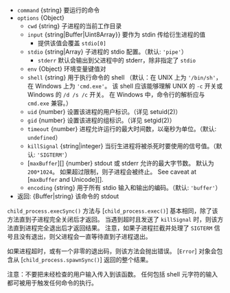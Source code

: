 <!-- YAML
added: v0.11.12
changes:
  - version: v8.0.0
    pr-url: https://github.com/nodejs/node/pull/10653
    description: The `input` option can now be a `Uint8Array`.
-->

* `command` {string} 要运行的命令
* `options` {Object}
  * `cwd` {string} 子进程的当前工作目录
  * `input` {string|Buffer|Uint8Array}} 要作为 stdin 传给衍生进程的值
    - 提供该值会覆盖 `stdio[0]`
  * `stdio` {string|Array} 子进程的 stdio 配置。（默认: `'pipe'`）
    - `stderr` 默认会输出到父进程中的 stderr，除非指定了 `stdio`
  * `env` {Object} 环境变量键值对
  * `shell` {string} 用于执行命令的 shell
    （默认：在 UNIX 上为 `'/bin/sh'`，在 Windows 上为 `'cmd.exe'`。
    该 shell 应该能够理解 UNIX 的 `-c` 开关或 Windows 的 `/d /s /c` 开关。
    在 Windows 中，命令行的解析应与 `cmd.exe` 兼容。）
  * `uid` {number} 设置该进程的用户标识。（详见 setuid(2)）
  * `gid` {number} 设置该进程的组标识。（详见 setgid(2)）
  * `timeout` {number} 进程允许运行的最大时间数，以毫秒为单位。（默认: `undefined`）
  * `killSignal` {string|integer} 当衍生进程将被杀死时要使用的信号值。（默认: `'SIGTERM'`）
  * [`maxBuffer`][] {number} stdout 或 stderr 允许的最大字节数。
    默认为 `200*1024`。
    如果超过限制，则子进程会被终止。
    See caveat at [`maxBuffer` and Unicode][].
  * `encoding` {string} 用于所有 stdio 输入和输出的编码。（默认: `'buffer'`）
* 返回: {Buffer|string} 该命令的 stdout

`child_process.execSync()` 方法与 [`child_process.exec()`] 基本相同，除了该方法直到子进程完全关闭后才返回。
当遇到超时且发送了 `killSignal` 时，则该方法直到进程完全退出后才返回结果。
注意，如果子进程拦截并处理了 `SIGTERM` 信号且没有退出，则父进程会一直等待直到子进程退出。

如果进程超时，或有一个非零的退出码，则该方法会抛出错误。
[`Error`] 对象会包含从 [`child_process.spawnSync()`] 返回的整个结果。

注意：不要把未经检查的用户输入传入到该函数。
任何包括 shell 元字符的输入都可被用于触发任何命令的执行。

